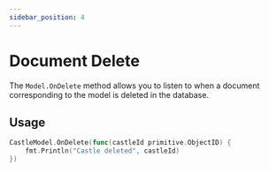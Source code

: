 ```yaml
---
sidebar_position: 4
---
```


# Document Delete

The `Model.OnDelete` method allows you to listen to when a document corresponding to the model is deleted in the database.

## Usage

```go
CastleModel.OnDelete(func(castleId primitive.ObjectID) {
	fmt.Println("Castle deleted", castleId)
})
```
